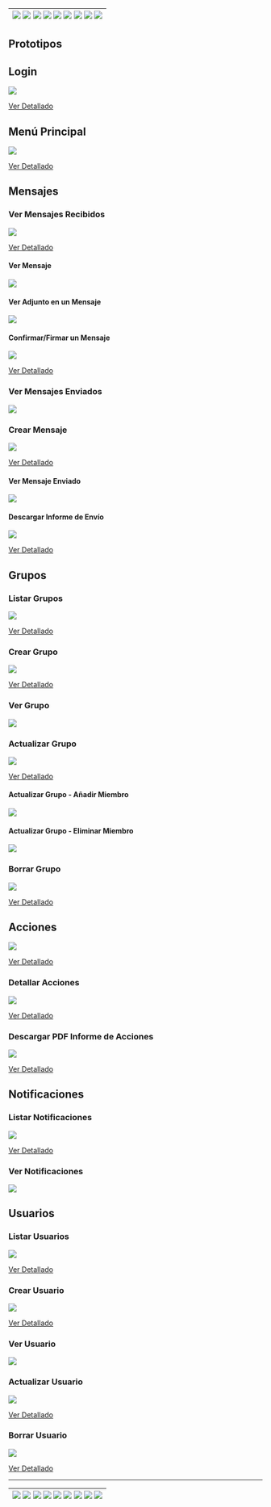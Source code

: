 <div align=right>

| [![](https://img.shields.io/badge/-Inicio-FFF?style=flat&logo=Emlakjet&logoColor=black)](/README.md) [![](https://img.shields.io/badge/-Modelo_de_Dominio-FFF?style=flat&logo=LiveChat&logoColor=black)](/docs/modeloDeDominio/) [![](https://img.shields.io/badge/-Actores-FFF?style=flat&logo=openstreetmap&logoColor=black)](/docs/casosDeUso/actores/README.md/) [![](https://img.shields.io/badge/-Casos_De_Uso-FFF?style=flat&logo=openstreetmap&logoColor=black)](/docs/casosDeUso/diagramaCasosDeUso/README.md/) [![](https://img.shields.io/badge/-Detallado_Casos_De_Uso-FFF?style=flat&logo=openstreetmap&logoColor=black)](/docs/casosDeUso/detalladoCasosDeUso/README.md) [![](https://img.shields.io/badge/-Diagrama_De_Contexto-FFF?style=flat&logo=openstreetmap&logoColor=black)](/docs/casosDeUso/diagramaDeContexto/README.md) [![](https://img.shields.io/badge/-Prototipos-FFF?style=flat&logo=openstreetmap&logoColor=black)](/docs/casosDeUso/prototipos/README.md) [![](https://img.shields.io/badge/-Sesiones_de_Requisitado-FFF?style=flat&logo=Proton&logoColor=black)](/docs/sesiones/) [![](https://img.shields.io/badge/-Recursos_Adicionales-FFF?style=flat&logo=Proton&logoColor=black)](/docs/recursos/) |
| ----------------------------------------------------------------------------------------------------------------------------------------------------------------------------------------------------------------------------------------------------------------------------------------------------------------------------------------------------------------------------------------------------------------------------------------------------------------------------------------------------------------------------------------------------------------------------------------------------------------------------------------------------------------------------------------------------------------------------------------------------------------------------------------------------------------------------------------------------------------------------------------------------------------------------------------------------------------------------------------------------------------------------------------------------------------------------------------------------------------------------------------------------------------------------------------------------------------------------------------: |

</div>

## Prototipos

<a name="PrototipoLogin"></a>

## Login

![](./prototipoLogin/prototipoLogin.png)

[Ver Detallado](../detalladoCasosDeUso/README.md/#DetalladoLogin)

<a name="PrototipoMenuPrincipal"></a>

## Menú Principal

![](./prototipadoMenuPrincipal/prototipoMenuPrincipal.png)

[Ver Detallado](../detalladoCasosDeUso/README.md/#DetalladoMenuPrincipal)

## Mensajes

<a name="PrototipoListarMensajes"></a>

### Ver Mensajes Recibidos

![](./prototipoMensajes/prototipoMensajesRecibidos.png)

[Ver Detallado](../detalladoCasosDeUso/README.md/#DetalladoListarMensajes)

#### Ver Mensaje

![](./prototipoMensajes/prototipoVerMensaje.png)

#### Ver Adjunto en un Mensaje

![](./prototipoMensajes/prototipoAdjunto.png)

<a name="PrototipoConfirmarFirmar"></a>

#### Confirmar/Firmar un Mensaje

![](./prototipoMensajes/prototipoConfirmarMensaje.png)

[Ver Detallado](../detalladoCasosDeUso/README.md/#DetalladoLecturaYConfirmacionDocumentos)

### Ver Mensajes Enviados

![](./prototipoMensajes/prototipoMensajesEnviados.png)

<a name="PrototipoCrearMensaje"></a>

### Crear Mensaje

![](./prototipoMensajes/prototipoCrearMensaje.png)

[Ver Detallado](../detalladoCasosDeUso/README.md/#DetalladoCrearMensaje)

#### Ver Mensaje Enviado

![](./prototipoMensajes/prototipoVerMensajeCreado.png)

<a name="PrototipoDescargarInforme"></a>

#### Descargar Informe de Envío

![](./prototipoMensajes/prototipoInformeEnvio.png)

[Ver Detallado](../detalladoCasosDeUso/README.md/#DetalladoDescargarInforme)

## Grupos

<a name="PrototipoListarGrupos"></a>

### Listar Grupos

![](./prototipadoGrupos/prototipoListarGrupos.png)

[Ver Detallado](../detalladoCasosDeUso/README.md/#DetalladoListarGrupo)

### Crear Grupo

<a name="PrototipoCrearGrupo"></a>

![](./prototipadoGrupos/prototipoCrearGrupo.png)

[Ver Detallado](../detalladoCasosDeUso/README.md/#DetalladoCrearGrupo)

### Ver Grupo

![](./prototipadoGrupos/prototipoVerGrupo.png)

<a name="PrototipoActualizarGrupo"></a>

### Actualizar Grupo

![](./prototipadoGrupos/prototipoActualizarGrupo.png)

[Ver Detallado](../detalladoCasosDeUso/README.md/#DetalladoActualizarGrupo)

#### Actualizar Grupo - Añadir Miembro

![](./prototipadoGrupos/prototipoActualizarGrupoAñadirMiembro.png)

#### Actualizar Grupo - Eliminar Miembro

![](./prototipadoGrupos/prototipoActualizarGrupoEliminarMiembro.png)

<a name="PrototipoBorrarGrupo"></a>

### Borrar Grupo

![](./prototipadoGrupos/prototipoBorrarGrupo.png)

[Ver Detallado](../detalladoCasosDeUso/README.md/#DetalladoBorrarGrupo)

## Acciones

<a name="PrototipoListarAcciones"></a>

![](./prototipoAcciones/prototipoListarAcciones.png)

[Ver Detallado](../detalladoCasosDeUso/README.md/#DetalladoListarAcciones)

<a name="PrototipoAcciones"></a>

### Detallar Acciones

![](./prototipoAcciones/prototipoDetallarAccion.png)

[Ver Detallado](../detalladoCasosDeUso/README.md/#DetalladoVerAccion)

<a name="PrototipoDescargarAuditoria"></a>

### Descargar PDF Informe de Acciones

![](./prototipoAcciones/prototipoDescargaPDFAuditoria.png)

[Ver Detallado](../detalladoCasosDeUso/README.md/#DetalladoDescargarAuditoria)

## Notificaciones

<a name="PrototipoListarNotificaciones"></a>

### Listar Notificaciones

![](./prototipadoNotificaciones/listarNotificaciones.png)

[Ver Detallado](../detalladoCasosDeUso//README.md/#DetalladoNotificaciones)

### Ver Notificaciones

![](./prototipadoMenuPrincipal/prototipoMenuPrincipal-notificaciones.png)

## Usuarios

<a name="PrototipoListarUsuarios"></a>

### Listar Usuarios

![](./prototipadoUsuarios/listarUsuarios.png)

[Ver Detallado](../detalladoCasosDeUso/README.md/#DetalladoListarUsuarioGestor)

<a name="PrototipoCrearUsuario"></a>

### Crear Usuario

![](./prototipadoUsuarios/crearUsuario.png)

[Ver Detallado](../detalladoCasosDeUso/README.md/#DetalladoCrearUsuarioGestor)

### Ver Usuario

![](./prototipadoUsuarios/verUsuario.png)

<a name="PrototipoActualizarUsuario"></a>

### Actualizar Usuario

![](./prototipadoUsuarios/actualizarUsuario.png)

[Ver Detallado](../detalladoCasosDeUso/README.md/#DetalladoActualizarUsuarioGestor)

<a name="PrototipoBorrarUsuario"></a>

### Borrar Usuario

![](./prototipadoUsuarios/borrarUsuario.png)

[Ver Detallado](../detalladoCasosDeUso/README.md/#DetalladoBorrarUsuarioGestor)

---

| [![](https://img.shields.io/badge/-Inicio-FFF?style=flat&logo=Emlakjet&logoColor=black)](/README.md) [![](https://img.shields.io/badge/-Modelo_de_Dominio-FFF?style=flat&logo=LiveChat&logoColor=black)](/docs/modeloDeDominio/) [![](https://img.shields.io/badge/-Actores-FFF?style=flat&logo=openstreetmap&logoColor=black)](/docs/casosDeUso/actores/README.md/) [![](https://img.shields.io/badge/-Casos_De_Uso-FFF?style=flat&logo=openstreetmap&logoColor=black)](/docs/casosDeUso/diagramaCasosDeUso/README.md/) [![](https://img.shields.io/badge/-Detallado_Casos_De_Uso-FFF?style=flat&logo=openstreetmap&logoColor=black)](/docs/casosDeUso/detalladoCasosDeUso/README.md) [![](https://img.shields.io/badge/-Diagrama_De_Contexto-FFF?style=flat&logo=openstreetmap&logoColor=black)](/docs/casosDeUso/diagramaDeContexto/README.md) [![](https://img.shields.io/badge/-Prototipos-FFF?style=flat&logo=openstreetmap&logoColor=black)](/docs/casosDeUso/prototipos/README.md) [![](https://img.shields.io/badge/-Sesiones_de_Requisitado-FFF?style=flat&logo=Proton&logoColor=black)](/docs/sesiones/) [![](https://img.shields.io/badge/-Recursos_Adicionales-FFF?style=flat&logo=Proton&logoColor=black)](/docs/recursos/) |
| ----------------------------------------------------------------------------------------------------------------------------------------------------------------------------------------------------------------------------------------------------------------------------------------------------------------------------------------------------------------------------------------------------------------------------------------------------------------------------------------------------------------------------------------------------------------------------------------------------------------------------------------------------------------------------------------------------------------------------------------------------------------------------------------------------------------------------------------------------------------------------------------------------------------------------------------------------------------------------------------------------------------------------------------------------------------------------------------------------------------------------------------------------------------------------------------------------------------------------------------: |
